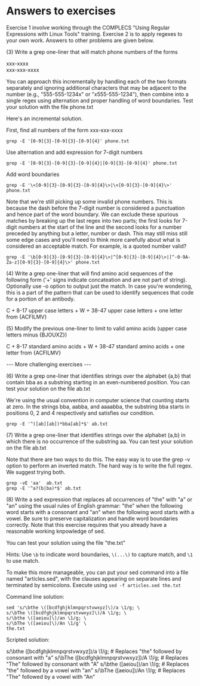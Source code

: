 # Answers to exercises

Exercise 1 involve working through the COMPLECS "Using Regular
Expressions with Linux Tools" training. Exercise 2 is to apply regexes
to your own work. Answers to other problems are given below.

(3) Write a grep one-liner that will match phone numbers of the forms

xxx-xxxx  
xxx-xxx-xxxx

You can approach this incrementally by handling each of the two
formats separately and ignoring additional characters that may be
adjacent to the number (e.g., "555-555-1234x" or "x555-555-1234"),
then combine into a single regex using alternation and proper handling
of word boundaries. Test your solution with the file phone.txt

Here's an incremental solution.

First, find all numbers of the form xxx-xxx-xxxx

```
grep -E '[0-9]{3}-[0-9]{3}-[0-9]{4}' phone.txt
```

Use alternation and add expression for 7-digit numbers

```
grep -E '[0-9]{3}-[0-9]{3}-[0-9]{4}|[0-9]{3}-[0-9]{4}' phone.txt
```

Add word boundaries

```
grep -E '\<[0-9]{3}-[0-9]{3}-[0-9]{4}\>|\<[0-9]{3}-[0-9]{4}\>' phone.txt
```

Note that we're still picking up some invalid phone numbers. This is
because the dash before the 7-digit number is considered a punctuation
and hence part of the word boundary. We can exclude these spurious
matches by breaking up the last regex into two parts; the first looks
for 7-digit numbers at the start of the line and the second looks for
a number preceded by anything but a letter, number or dash. This may
still miss still some edge cases and you'll need to think more
carefully about what is considered an acceptable match. For example,
is a quoted number valid?

```
grep -E '\b[0-9]{3}-[0-9]{3}-[0-9]{4}\>|^[0-9]{3}-[0-9]{4}\>|[^-0-9A-Za-z][0-9]{3}-[0-9]{4}\>' phone.txt
```

(4) Write a grep one-liner that will find amino acid sequences of the
following form ('+' signs indicate concateation and are not part of
string). Optionally use -o option to output just the match. In case
you're wondering, this is a part of the pattern that can be used to
identify sequences that code for a portion of an antibody.

C + 8-17 upper case letters + W + 38-47 upper case letters + one letter from {ACFILMV}

(5) Modify the previous one-liner to limit to valid amino acids (upper case letters minus {BJOUXZ})

C + 8-17 standard amino acids + W + 38-47 standard amino acids + one letter from {ACFILMV}

--- More challenging exercises ---

(6) Write a grep one-liner that identifies strings over the alphabet
{a,b} that contain bba as a substring starting in an even-numbered
position. You can test your solution on the file ab.txt

We're using the usual convention in computer science that counting
starts at zero. In the strings bba, aabba, and aaaabba, the substring
bba starts in positions 0, 2 and 4 respectively and satisfies our
condition.

`
grep -E '^([ab][ab])*bba[ab]*$' ab.txt
`

(7) Write a grep one-liner that identifies strings over the alphabet
{a,b} in which there is no occurrence of the substring aa. You can
test your solution on the file ab.txt

Note that there are two ways to do this. The easy way is to use the
grep -v option to perform an inverted match. The hard way is to write
the full regex. We suggest trying both.

```
grep -vE 'aa'  ab.txt
grep -E '^a?(b|ba)*$' ab.txt
```

(8) Write a sed expression that replaces all occurrences of "the" with
"a" or "an" using the usual rules of English grammar: "the" when the
following word starts with a consonant and "an" when the following
word starts with a vowel. Be sure to preserve capitalization and
handle word boundaries correctly. Note that this exercise requires
that you already have a reasonable working knpowledge of sed.

You can test your solution using the file "the.txt"

Hints: Use `\b` to indicate word boundaries, `\(...\)` to capture match,
and `\1` to use match.

To make this more manageable, you can put your sed command into a file
named "articles.sed", with the clauses appearing on separate lines and
terminated by semicolons. Execute using `sed -f articles.sed the.txt`

Command line solution:

```
sed 's/\bthe \([bcdfghjklmnpqrstvwxyz]\)/a \1/g; \
s/\bThe \([bcdfghjklmnpqrstvwxyz]\)/A \1/g; \
s/\bthe \([aeiou]\)/an \1/g; \
s/\bThe \([aeiou]\)/An \1/g' \
the.txt
```

Scripted solution:

s/\bthe \([bcdfghjklmnpqrstvwxyz]\)/a \1/g; # Replaces "the" followed by consonant with "a"
s/\bThe \([bcdfghjklmnpqrstvwxyz]\)/A \1/g; # Replaces "The" followed by consonant with "A"
s/\bthe \([aeiou]\)/an \1/g;                # Replaces "the" followed by a vowel with "an"
s/\bThe \([aeiou]\)/An \1/g;                # Replaces "The" followed by a vowel with "An"
